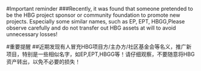 #Important reminder
###Recently, it was found that someone pretended to be the HBG project  sponsor or community foundation to promote new projects. Especially some similar names, such as EP, EPT, HBGG,Please observe carefully and do not transfer out HBG assets at will to avoid unnecessary losses!

#重要提醒
##近期发现有人冒充HBG项目方/主办方/社区基金会等名义，推广新项目，特别是一些相似名字，如EP,EPT,HBGG等！请仔细观察，不要随意将HBG资产转出，以免不必要的损失！

